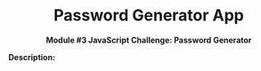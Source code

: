 <h1 align="center">Password Generator App</h1>
<p align="center"><b>Module #3 JavaScript Challenge: Password Generator</b></p>

<p><b>Description:</b>
